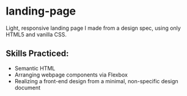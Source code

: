 # landing-page

Light, responsive landing page I made from a design spec, using only HTML5 and vanilla CSS.

## Skills Practiced:

- Semantic HTML
- Arranging webpage components via Flexbox
- Realizing a front-end design from a minimal, non-specific design document
